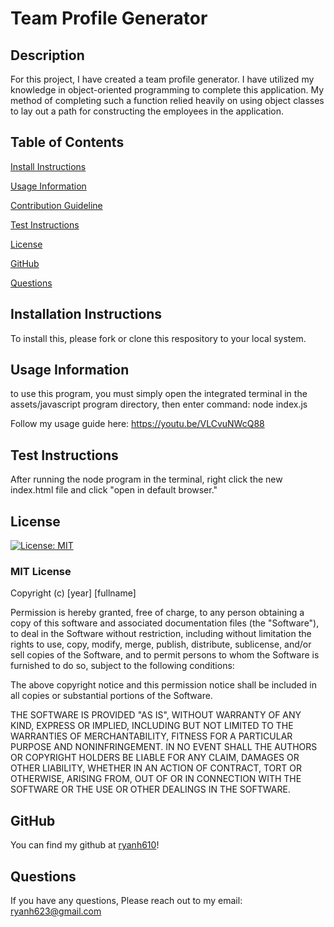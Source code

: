# Team Profile Generator

## Description

For this project, I have created a team profile generator. I have utilized my knowledge in object-oriented programming to complete this application. My method of completing such a function relied heavily on using object classes to lay out a path for constructing the employees in the application.

## Table of Contents
[Install Instructions](#install-instructions)


[Usage Information](#usage-information)


[Contribution Guideline](#contribution-guideline)


[Test Instructions](#test-instructions)


[License](#license)


[GitHub](#github)


[Questions](#questions)

## Installation Instructions


To install this, please fork or clone this respository to your local system.

## Usage Information


to use this program, you must simply open the integrated terminal in the assets/javascript program directory, then enter command: node index.js

Follow my usage guide here: https://youtu.be/VLCvuNWcQ88

## Test Instructions


After running the node program in the terminal, right click the new index.html file and click "open in default browser."

## License


[![License: MIT](https://img.shields.io/badge/License-MIT-yellow.svg)](https://opensource.org/licenses/MIT)

### MIT License

Copyright (c) [year] [fullname]

Permission is hereby granted, free of charge, to any person obtaining a copy
of this software and associated documentation files (the "Software"), to deal
in the Software without restriction, including without limitation the rights
to use, copy, modify, merge, publish, distribute, sublicense, and/or sell
copies of the Software, and to permit persons to whom the Software is
furnished to do so, subject to the following conditions:

The above copyright notice and this permission notice shall be included in all
copies or substantial portions of the Software.

THE SOFTWARE IS PROVIDED "AS IS", WITHOUT WARRANTY OF ANY KIND, EXPRESS OR
IMPLIED, INCLUDING BUT NOT LIMITED TO THE WARRANTIES OF MERCHANTABILITY,
FITNESS FOR A PARTICULAR PURPOSE AND NONINFRINGEMENT. IN NO EVENT SHALL THE
AUTHORS OR COPYRIGHT HOLDERS BE LIABLE FOR ANY CLAIM, DAMAGES OR OTHER
LIABILITY, WHETHER IN AN ACTION OF CONTRACT, TORT OR OTHERWISE, ARISING FROM,
OUT OF OR IN CONNECTION WITH THE SOFTWARE OR THE USE OR OTHER DEALINGS IN THE
SOFTWARE.

## GitHub


You can find my github at [ryanh610](https://github.com/ryanh610)!

## Questions


If you have any questions, Please reach out to my email: ryanh623@gmail.com
